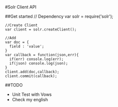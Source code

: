 #Solr Client API

##Get started
    // Dependency
    var solr = require('solr');
    
    //Create Client
    var client = solr.createClient();
    
    //Add
    var doc = {
      field : 'value';
    }
    var callback = function(json,err){
      if(err) console.log(err);
      if(json) console.log(json);
    }
    client.add(doc,callback);
    client.commit(callback);
    
##TODO
 - Unit Test with Vows
 - Check my english
